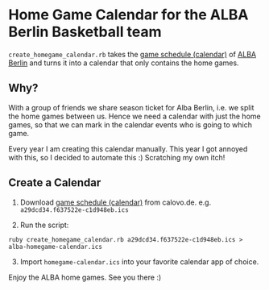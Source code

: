 # Home Game Calendar for the ALBA Berlin Basketball team

`create_homegame_calendar.rb` takes the [game schedule (calendar)](https://calovo.de/f/albaberlin/spielplan) of [ALBA Berlin](https://www.albaberlin.de/spielplan/) and turns it into a calendar that only contains the home games.

## Why?

With a group of friends we share season ticket for Alba Berlin, i.e. we split the home games between us. Hence we need a calendar with just the home games, so that we can mark in the calendar events who is going to which game.

Every year I am creating this calendar manually. This year I got annoyed with this, so I decided to automate this :) Scratching my own itch!

## Create a Calendar

1. Download [game schedule (calendar)](https://calovo.de/f/albaberlin/spielplan) from calovo.de.
e.g. `a29dcd34.f637522e-c1d948eb.ics`

2. Run the script:

```
ruby create_homegame_calendar.rb a29dcd34.f637522e-c1d948eb.ics > alba-homegame-calendar.ics
```

3. Import `homegame-calendar.ics` into your favorite calendar app of choice.

Enjoy the ALBA home games. See you there :)
